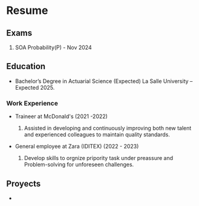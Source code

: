 # Resume

## Exams
1. SOA Probability(P) - Nov 2024


## Education
- Bachelor’s Degree in Actuarial Science (Expected)
  La Salle University – Expected 2025.

### Work Experience
- Traineer at McDonald's (2021 -2022)
   1. Assisted in developing and continuously improving both new talent and experienced colleagues to maintain quality standards.

- General employee at Zara (IDITEX) (2022 - 2023)
  1. Develop skills to orgnize pripority task under preassure and Problem-solving for unforeseen challenges.

## Proyects
- 
